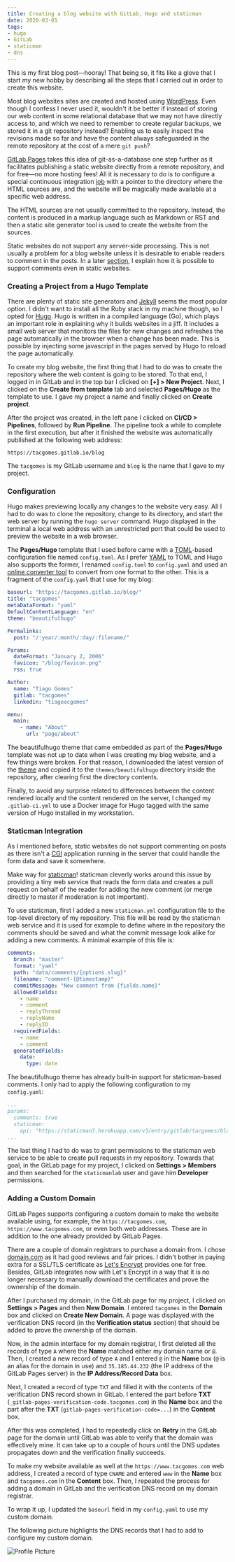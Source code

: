 ```yaml
---
title: Creating a blog website with GitLab, Hugo and staticman
date: 2020-03-01
tags:
- hugo
- GitLab
- staticman
- dns
---
```


This is my first blog post—hooray! That being so, it fits like a glove that I
start my new hobby by describing all the steps that I carried out in order to
create this website.

Most blog websites sites are created and hosted using [WordPress]. Even though I
confess I never used it, wouldn't it be better if instead of storing our web
content in some relational database that we may not have directly access to, and
which we need to remember to create regular backups, we stored it in a git
repository instead? Enabling us to easily inspect the revisions made so far and
have the content always safeguarded in the remote repository at the cost of a
mere `git push`?

[GitLab Pages] takes this idea of git-as-a-database one step further as it
facilitates publishing a static website directly from a remote repository, and
for free—no more hosting fees! All it is necessary to do is to configure a
special continuous integration [job][gitlab-pages-job] with a pointer to the
directory where the HTML sources are, and the website will be magically made
available at a specific web address.

The HTML sources are not usually committed to the repository. Instead, the
content is produced in a markup language such as Markdown or RST and then a
static site generator tool is used to create the website from the sources.

Static websites do not support any server-side processing. This is not usually a
problem for a blog website unless it is desirable to enable readers to comment
in the posts. In a later [section](#staticman-integration), I explain how it is
possible to support comments even in static websites.


### Creating a Project from a Hugo Template

There are plenty of static site generators and [Jekyll] seems the most popular
option. I didn't want to install all the Ruby stack in my machine though, so I
opted for [Hugo]. Hugo is written in a compiled language (Go), which plays an
important role in explaining why it builds websites in a jiff. It includes a
small web server that monitors the files for new changes and refreshes the page
automatically in the browser when a change has been made. This is possible by
injecting some javascript in the pages served by Hugo to reload the page
automatically.

To create my blog website, the first thing that I had to do was to create the
repository where the web content is going to be stored. To that end, I logged in
in GitLab and in the top bar I clicked on **[+] > New Project**. Next, I clicked
on the **Create from template** tab and selected **Pages/Hugo** as the template
to use. I gave my project a name and finally clicked on **Create project**.

After the project was created, in the left pane I clicked on **CI/CD >
Pipelines**, followed by **Run Pipeline**. The pipeline took a while to complete
in the first execution, but after it finished the website was automatically
published at the following web address:

    https://tacgomes.gitlab.io/blog

The `tacgomes` is my GitLab username and `blog` is the name that I gave to my
project.


### Configuration

Hugo makes previewing locally any changes to the website very easy. All I had to
do was to clone the repository, change to its directory, and start the web
server by running the `hugo server` command. Hugo displayed in the terminal a
local web address with an unrestricted port that could be used to preview the
website in a web browser.

The **Pages/Hugo** template that I used before came with a [TOML]-based
configuration file named `config.toml`. As I prefer [YAML] to TOML and Hugo also
supports the former, I renamed `config.toml` to `config.yaml` and used an
[online converter tool] to convert from one format to the other. This is a
fragment of the `config.yaml` that I use for my blog:


```yaml
baseurl: "https://tacgomes.gitlab.io/blog/"
title: "tacgomes"
metaDataFormat: "yaml"
DefaultContentLanguage: "en"
theme: "beautifulhugo"

Permalinks:
  post: "/:year/:month/:day/:filename/"

Params:
  dateFormat: "January 2, 2006"
  favicon: "/blog/favicon.png"
  rss: true

Author:
  name: "Tiago Gomes"
  gitlab: "tacgomes"
  linkedin: "tiagoacgomes"

menu:
  main:
    - name: "About"
      url: "page/about"
```

The beautifulhugo theme that came embedded as part of the **Pages/Hugo**
template was not up to date when I was creating my blog website, and a few
things were broken. For that reason, I downloaded the latest version of the
[theme][beautifulhugo] and copied it to the `themes/beautifulhugo` directory
inside the repository, after clearing first the directory contents.

Finally, to avoid any surprise related to differences between the content
rendered locally and the content rendered on the server, I changed my
`.gitlab-ci.yml` to use a Docker image for Hugo tagged with the same version of
Hugo installed in my workstation.


### Staticman Integration

As I mentioned before, static websites do not support commenting on posts as
there isn't a [CGI] application running in the server that could handle the form
data and save it somewhere.

Make way for [staticman]! staticman cleverly works around this issue by
providing a tiny web service that reads the form data and creates a pull request
on behalf of the reader for adding the new comment (or merge directly to master
if moderation is not important).

To use staticman, first I added a new `staticman.yml` configuration file to the
top-level directory of my repository. This file will be read by the staticman
web service and it is used for example to define where in the repository the
comments should be saved and what the commit message look alike for adding a new
comments. A minimal example of this file is:

```yaml
comments:
  branch: "master"
  format: "yaml"
  path: "data/comments/{options.slug}"
  filename: "comment-{@timestamp}"
  commitMessage: "New comment from {fields.name}"
  allowedFields:
    - name
    - comment
    - replyThread
    - replyName
    - replyID
  requiredFields:
    - name
    - comment
  generatedFields:
    date:
      type: date
```

The beautifulhugo theme has already built-in support for staticman-based
comments. I only had to apply the following configuration to my `config.yaml`:

```yaml
...
params:
  comments: true
  staticman:
    api: "https://staticman3.herokuapp.com/v3/entry/gitlab/tacgomes/blog/master/comments"
...
```

The last thing I had to do was to grant permissions to the staticman web service
to be able to create pull requests in my repository. Towards that goal, in the
GitLab page for my project, I clicked on **Settings > Members** and then
searched for the `staticmanlab` user and gave him **Developer** permissions.


### Adding a Custom Domain

GitLab Pages supports configuring a custom domain to make the website available
using, for example, the `https://tacgomes.com`, `https://www.tacgomes.com`, or
even both web addresses. These are in addition to the one already provided by
GitLab Pages.

There are a couple of domain registrars to purchase a domain from. I chose
[domain.com] as it had good reviews and fair prices. I didn't bother in paying
extra for a SSL/TLS certificate as [Let's Encrypt] provides one for free.
Besides, GitLab integrates now with Let's Encrypt in a way that it is no longer
necessary to manually download the certificates and prove the ownership of the
domain.

After I purchased my domain, in the GitLab page for my project, I clicked on
**Settings > Pages** and then **New Domain**. I entered `tacgomes` in the
**Domain** box and clicked on **Create New Domain**. A page was displayed with
the verification DNS record (in the **Verification status** section) that should
be added to prove the ownership of the domain.

Now, in the admin interface for my domain registrar, I first deleted all the
records of type `A` where the **Name** matched either my domain name or `@`.
Then, I created a new record of type `A` and I entered `@` in the **Name** box
(`@` is an alias for the domain in use) and `35.185.44.232` (the IP address of
the GitLab Pages server) in the **IP Address/Record Data** box.

Next, I created a record of type `TXT` and filled it with the contents of the
verification DNS record shown in GitLab. I entered the part before **TXT**
(`_gitlab-pages-verification-code.tacgomes.com`) in the **Name** box and the
part after the **TXT** (`gitlab-pages-verification-code=...`) in the **Content**
box.

After this was completed, I had to repeatedly click on **Retry** in the GitLab
page for the domain until GitLab was able to verify that the domain was
effectively mine. It can take up to a couple of hours until the DNS updates
propagates down and the verification finally succeeds.

To make my website available as well at the `https://www.tacgomes.com` web
address, I created a record of type `CNAME` and entered `www` in the **Name**
box and `tacgomes.com` in the **Content** box. Then, I repeated the process for
adding a domain in GitLab and the verification DNS record on my domain
registrar.

To wrap it up, I updated the `baseurl` field in my `config.yaml` to use my
custom domain.

The following picture highlights the DNS records that I had to add to configure
my custom domain.

![Profile Picture](/dns-zone-settings.png)

[WordPress]: https://wordpress.com/
[GitLab Pages]: https://about.gitlab.com/stages-devops-lifecycle/pages/
[Jekyll]: https://jekyllrb.com/
[Hugo]: https://gohugo.io/
[beautifulhugo]: https://github.com/halogenica/beautifulhugo/archive/master.zip
[staticman]: https://staticman.net/a
[gitlab-pages-job]: https://docs.gitlab.com/ee/ci/yaml/#pages
[CGI]: https://en.wikipedia.org/wiki/Common_Gateway_Interface
[domain.com]: https://www.domain.com/
[Let's Encrypt]: https://letsencrypt.org/
[TOML]: https://github.com/toml-lang/toml
[YAML]: https://yaml.org/
[online converter tool]: https://toolkit.site/format.htmla
